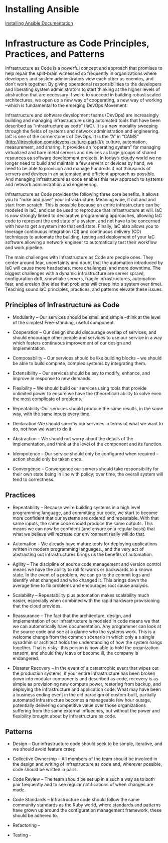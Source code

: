 # Installing Ansible

[Installing Ansible Documentation](docs/INSTALL.md)

# Infrastructure as Code Principles, Practices, and Patterns


Infrastructure as Code is a powerful concept and approach that promises to help repair the split-brain witnessed so frequently in organizations where developers and system administrators view each other as enemies, and don’t work together. By giving operational responsibilities to the developers and liberating system administrators to start thinking at the higher levels of abstraction that are necessary if we’re to succeed in building robust scaled architectures, we open up a new way of cooperating, a new way of working –which is fundamental to the emerging DevOps Movement. 

Infrastructure and software development teams (DevOps) are increasingly building and managing infrastructure using automated tools that have been described as “infrastructure as code” (IaC). It is a new modality sweeping through the fields of systems and network administration and engineering. IaC is one of the cornerstones of DevOps. It is the “A” in “CAMS” (http://itrevolution.com/devops-culture-part-1/): culture, automation, measurement, and sharing. It provides an “operating system” for managing virtualized and bare metal servers and devices as large groups of shared resources as software development projects. In today’s cloudy world we no longer need to build and maintain a few servers or devices by hand, we need to be able to provision and manage hundreds if not thousands of servers and devices in an automated and efficient approach as possible. And managing infrastructure as code enables this new approach to systems and network administration and engineering.  

Infrastructure as Code provides the following three core benefits. It allows you to “nuke and pave” your infrastructure. Meaning wipe, it out and and start from scratch. This is possible because an entire infrastructure can be modeled in IaC, and can be used to reproduce that infrastructure at will.  IaC is now strongly linked to declarative programming approaches, allowing IaC code to represent the end state of a system, and not have to be concerned with how to get a system into that end state. Finally, IaC also allows you to leverage continuous integration (CI) and continuous delivery (CD) techniques to automate the building, testing and deployment of your IaC software allowing a network engineer to automatically test their workflow and work pipeline. 

The main challenges with Infrastructure as Code are people ones. They center around fear, uncertainty and doubt that the automation introduced by IaC will cause more headaches, more challenges, and more downtime. The biggest challenges with a dynamic infrastructure are server sprawl, configuration drift, snowflake servers, fragile infrastructures, automation fear, and erosion (the idea that problems will creep into a system over time). Teaching sound IaC principles, practices, and patterns elevate these issues. 

## Principles of Infrastructure as Code
  
* Modularity – Our services should be small and simple –think at the level of the simplest 
  Free-standing, useful component.

* Cooperation – Our design should discourage overlap of services, and should encourage other people and services to use our service in a way which fosters continuous improvement of our design and implementation.

* Composability – Our services should be like building blocks – we should be able to build complete, complex systems by integrating them.

* Extensibility – Our services should be asy to modify, enhance, and improve in response to new demands. 

* Flexibility – We should build our services using tools that provide unlimited power to ensure we have the (theoretical) ability to solve even the most complicate of problems. 

* Repeatability-Our services should produce the same results, in the same way, with the same inputs every time. 

* Declaration-We should specifiy our services in terms of what we want to do, not how we want to do it. 

* Abstraction – We should not worry about the details of the implementation, and think at the level of the component and its function. 

* Idempotence – Our service should only be configured when required – action should only be taken once.

* Convergence – Convergence our servers should take responsibility for their own state being in line with policy; over time, the overall system will tend to correctness. 

## Practices

* Repeatability – Because we’re building systems in a high level programming language, and committing our code, we start to become more confident that our systems are ordered and repeatable. With that same inputs, the same code should produce the same outputs. This means we can now be confident (and ensure on a regular basis) that what we believe will recreate our environment really will do that.
 
* Automation – We already have mature tools for deploying applications written in modern programming languages., and the very act of abstracting out infrastructures brings us the benefits of automation. 

* Agility – The discipline of source code management and version control means we have the ability to roll forwards or backwards to a known state. In the event of a problem, we can go to the commit logs and identify what changed and who changed it. This brings down the average time to fix problems and encourages root cause analysis. 

* Scalability – Repeatability plus automation makes scalability much easier, especially when combined with the rapid hardware provisioning that the cloud provides. 

* Reassurance – The fact that the architecture, design, and implementation of our infrastructure is modeled in code means we that we can automatically have documentation. Any programmer can look at the source code and see at a glance who the systems work. This is a welcome change from the common scenario in which only a s single sysadmin or architect holds the understanding of how the system hangs together. That is risky- this person is now able to hold the organization ransom, and should they leave or become ill, the company is endangered. 

* Disaster Recovery – In the event of a catastrophic event that wipes out the production systems, if your entire infrastructure has been broken down into modular components and described as code, recovery is as simple as provisioning new compute power, restoring from backup, and deploying the infrastructure and application code. What may have been a business ending event in the old paradigm of custom-built, partially automated infrastructure becomes a manageable few hour outage, potentially delivering competitive value over those organizations suffering from the same external influecnes, but without the power and flexibility brought about by infrastructure as code. 

## Patterns
* Design – Our infrastructure code should seek to be simple, iterative, and we should avoid feature creep

* Collective Ownership – All members of the team should be involved in the design and writing of infrastructure as code and, wherever possible, code should be written in pairs. 

* Code Review – The team should be set up in a such a way as to both pair frequently and to see regular notifications of when changes are made.

* Code Standards – Infrastructure code should follow the same community standards as the Ruby world, where standards and patterns have grown up around the configuration management framework, these should be adhered to.

* Refactoring – 

* Testing -



